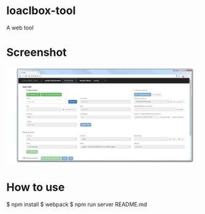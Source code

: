 # loaclbox-tool
A web tool 
# Screenshot
![image](https://github.com/fzp727272/loaclbox-tool/blob/master/screenshot.png)
# How to use
$ npm install
$ webpack
$ npm run server
README.md

